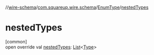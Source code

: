 //[wire-schema](../../../index.md)/[com.squareup.wire.schema](../index.md)/[EnumType](index.md)/[nestedTypes](nested-types.md)

# nestedTypes

[common]\
open override val [nestedTypes](nested-types.md): [List](https://kotlinlang.org/api/latest/jvm/stdlib/kotlin.collections/-list/index.html)&lt;[Type](../-type/index.md)&gt;
